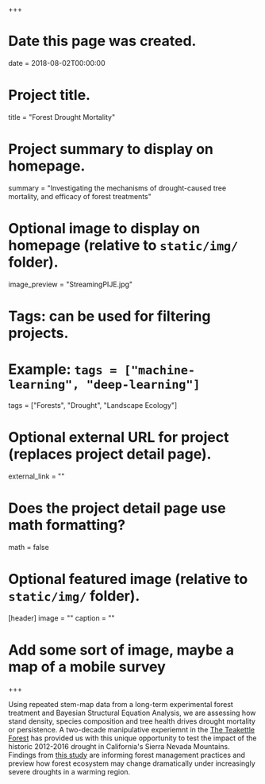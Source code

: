 +++
# Date this page was created.
date = 2018-08-02T00:00:00

# Project title.
title = "Forest Drought Mortality"

# Project summary to display on homepage.
summary = "Investigating the mechanisms of drought-caused tree mortality, and efficacy of forest treatments"

# Optional image to display on homepage (relative to `static/img/` folder).
image_preview = "StreamingPIJE.jpg"

# Tags: can be used for filtering projects.
# Example: `tags = ["machine-learning", "deep-learning"]`
tags = ["Forests", "Drought", "Landscape Ecology"]

# Optional external URL for project (replaces project detail page).
external_link = ""

# Does the project detail page use math formatting?
math = false

# Optional featured image (relative to `static/img/` folder).
[header]
image = ""
caption = ""

# Add some sort of image, maybe a map of a mobile survey
+++

Using repeated stem-map data from a long-term experimental forest treatment and Bayesian Structural Equation Analysis, we are assessing how stand density, species composition and tree health drives drought mortality or persistence. A two-decade manipulative experiemnt in the [The Teakettle Forest](https://teakettle.ucdavis.edu) has provided us with this unique opportunity to test the impact of the historic 2012-2016 drought in California's Sierra Nevada Mountains. Findings from [this study](https://esajournals.onlinelibrary.wiley.com/doi/full/10.1002/ecs2.3344) are informing forest management practices and preview how forest ecosystem may change dramatically under increasingly severe droughts in a warming region.  


